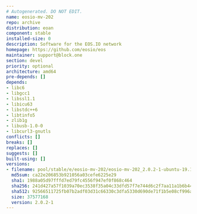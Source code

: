 ```yaml
---
# Autogenerated. DO NOT EDIT.
name: eosio-mv-202
repo: archive
distribution: eoan
component: stable
installed-size: 0
description: Software for the EOS.IO network
homepage: https://github.com/eosio/eos
maintainer: support@block.one
section: devel
priority: optional
architecture: amd64
pre-depends: []
depends:
- libc6
- libgcc1
- libssl1.1
- libicu63
- libstdc++6
- libtinfo5
- zlib1g
- libusb-1.0-0
- libcurl3-gnutls
conflicts: []
breaks: []
replaces: []
suggests: []
built-using: []
versions:
- filename: pool/stable/e/eosio-mv-202/eosio-mv-202_2.0.2-1-ubuntu-19.10_amd64.deb
  md5sum: ca22e206853b921056a03cefe6225e29
  sha1: 1988a05d97fffd7ed79fc4556f947ef0f868c464
  sha256: 241d427a57f1039a70ec3538f35a04c33dfd57f7e744d6c2f7aa11a1b6b44e67
  sha512: 92566511725fb07b2adf03d31c66330c3dfa5330d690de71f1b5e08cf996a1db3aac4a1c3ca46e4fbe8bf7da070a3fbeb092f134aa3405b813bbec978f644bc2
  size: 37577168
  version: 2.0.2-1
---
```

